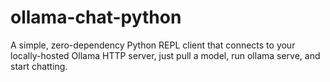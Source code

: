 # ollama-chat-python
A simple, zero-dependency Python REPL client that connects to your locally-hosted Ollama HTTP server, just pull a model, run ollama serve, and start chatting.
